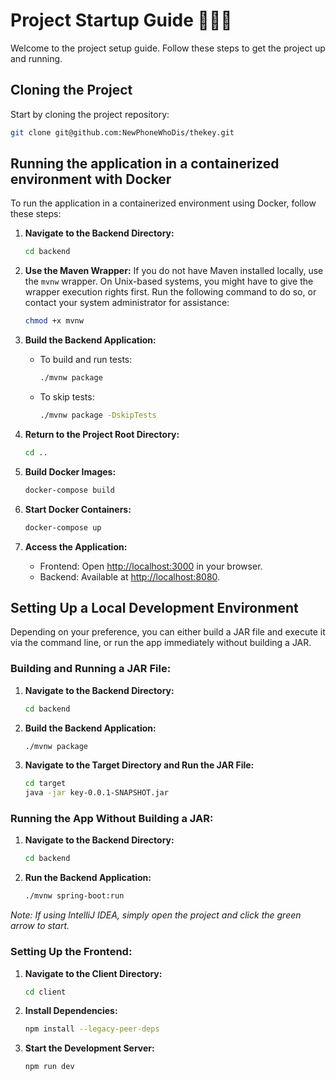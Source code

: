 # Project Startup Guide 🚀🚀🚀

Welcome to the project setup guide. Follow these steps to get the project up and running.

## Cloning the Project

Start by cloning the project repository:

```bash
git clone git@github.com:NewPhoneWhoDis/thekey.git
```

## Running the application in a containerized environment with Docker

To run the application in a containerized environment using Docker, follow these steps:

1. **Navigate to the Backend Directory:**

   ```bash
   cd backend
   ```

2. **Use the Maven Wrapper:**
   If you do not have Maven installed locally, use the `mvnw` wrapper. On Unix-based systems, you might have to give the wrapper execution rights first. Run the following command to do so, or contact your system administrator for assistance:

   ```bash
   chmod +x mvnw
   ```

3. **Build the Backend Application:**

   - To build and run tests:
     ```bash
     ./mvnw package
     ```
   - To skip tests:
     ```bash
     ./mvnw package -DskipTests
     ```

4. **Return to the Project Root Directory:**

   ```bash
   cd ..
   ```

5. **Build Docker Images:**

   ```bash
   docker-compose build
   ```

6. **Start Docker Containers:**

   ```bash
   docker-compose up
   ```

7. **Access the Application:**
   - Frontend: Open [http://localhost:3000](http://localhost:3000) in your browser.
   - Backend: Available at [http://localhost:8080](http://localhost:8080).

## Setting Up a Local Development Environment

Depending on your preference, you can either build a JAR file and execute it via the command line, or run the app immediately without building a JAR.

### Building and Running a JAR File:

1. **Navigate to the Backend Directory:**

   ```bash
   cd backend
   ```

2. **Build the Backend Application:**

   ```bash
   ./mvnw package
   ```

3. **Navigate to the Target Directory and Run the JAR File:**
   ```bash
   cd target
   java -jar key-0.0.1-SNAPSHOT.jar
   ```

### Running the App Without Building a JAR:

1. **Navigate to the Backend Directory:**

   ```bash
   cd backend
   ```

2. **Run the Backend Application:**
   ```bash
   ./mvnw spring-boot:run
   ```

_Note: If using IntelliJ IDEA, simply open the project and click the green arrow to start._

### Setting Up the Frontend:

1. **Navigate to the Client Directory:**

   ```bash
   cd client
   ```

2. **Install Dependencies:**

   ```bash
   npm install --legacy-peer-deps
   ```

3. **Start the Development Server:**
   ```bash
   npm run dev
   ```
